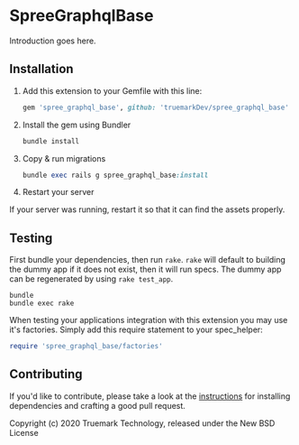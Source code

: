 # SpreeGraphqlBase

Introduction goes here.

## Installation

1. Add this extension to your Gemfile with this line:

    ```ruby
    gem 'spree_graphql_base', github: 'truemarkDev/spree_graphql_base'
    ```

2. Install the gem using Bundler

    ```ruby
    bundle install
    ```

3. Copy & run migrations

    ```ruby
    bundle exec rails g spree_graphql_base:install
    ```

4. Restart your server

  If your server was running, restart it so that it can find the assets properly.

## Testing

First bundle your dependencies, then run `rake`. `rake` will default to building the dummy app if it does not exist, then it will run specs. The dummy app can be regenerated by using `rake test_app`.

```shell
bundle
bundle exec rake
```

When testing your applications integration with this extension you may use it's factories.
Simply add this require statement to your spec_helper:

```ruby
require 'spree_graphql_base/factories'
```

## Contributing

If you'd like to contribute, please take a look at the
[instructions](CONTRIBUTING.md) for installing dependencies and crafting a good
pull request.

Copyright (c) 2020 Truemark Technology, released under the New BSD License
